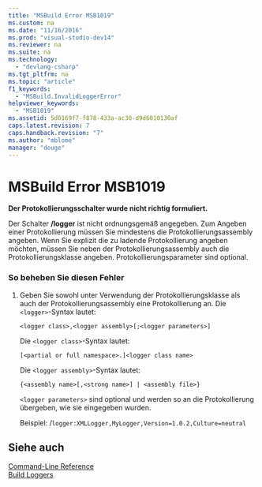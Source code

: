 ```yaml
---
title: "MSBuild Error MSB1019"
ms.custom: na
ms.date: "11/16/2016"
ms.prod: "visual-studio-dev14"
ms.reviewer: na
ms.suite: na
ms.technology: 
  - "devlang-csharp"
ms.tgt_pltfrm: na
ms.topic: "article"
f1_keywords: 
  - "MSBuild.InvalidLoggerError"
helpviewer_keywords: 
  - "MSB1019"
ms.assetid: 5d0169f7-f878-433a-ac30-d9d6010130af
caps.latest.revision: 7
caps.handback.revision: "7"
ms.author: "mblome"
manager: "douge"
---
```

# MSBuild Error MSB1019
**Der Protokollierungsschalter wurde nicht richtig formuliert.**  
  
 Der Schalter **\/logger** ist nicht ordnungsgemäß angegeben.  Zum Angeben einer Protokollierung müssen Sie mindestens die Protokollierungsassembly angeben. Wenn Sie explizit die zu ladende Protokollierung angeben möchten, müssen Sie neben der Protokollierungsassembly auch die Protokollierungsklasse angeben.  Protokollierungsparameter sind optional.  
  
### So beheben Sie diesen Fehler  
  
1.  Geben Sie sowohl unter Verwendung der Protokollierungsklasse als auch der Protokollierungsassembly eine Protokollierung an.  Die `<logger>`\-Syntax lautet:  
  
     `<logger class>,<logger assembly>[;<logger parameters>]`  
  
     Die `<logger class>`\-Syntax lautet:  
  
    ```  
    [<partial or full namespace>.]<logger class name>  
    ```  
  
     Die `<logger assembly>`\-Syntax lautet:  
  
    ```  
    {<assembly name>[,<strong name>] | <assembly file>}  
    ```  
  
     `<logger parameters>` sind optional und werden so an die Protokollierung übergeben, wie sie eingegeben wurden.  
  
     Beispiel: \/`logger:XMLLogger,MyLogger,Version=1.0.2,Culture=neutral`  
  
## Siehe auch  
 [Command\-Line Reference](../Topic/MSBuild%20Command-Line%20Reference.md)   
 [Build Loggers](../Topic/Build%20Loggers.md)